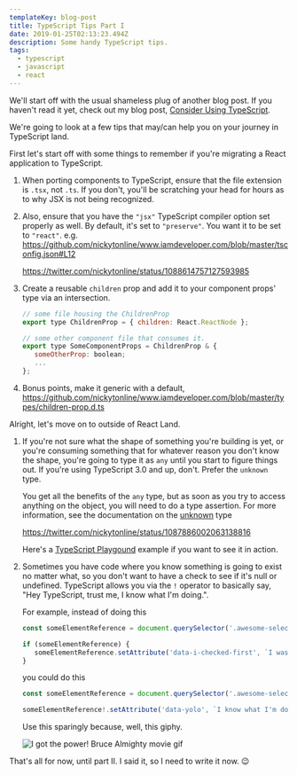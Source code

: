 ```yaml
---
templateKey: blog-post
title: TypeScript Tips Part I
date: 2019-01-25T02:13:23.494Z
description: Some handy TypeScript tips.
tags:
  - typescript
  - javascript
  - react
---
```

We'll start off with the usual shameless plug of another blog post. If you haven't read it yet, check out my blog post, [Consider Using TypeScript](https://www.iamdeveloper.com/blog/2017-10-07-consider-using-typescript/).

We're going to look at a few tips that may/can help you on your journey in TypeScript land.

First let's start off with some things to remember if you're migrating a React application to TypeScript.

1. When porting components to TypeScript, ensure that the file extension is `.tsx`, not `.ts`. If you don't, you'll be scratching your head for hours as to why JSX is not being recognized.
1. Also, ensure that you have the `"jsx"` TypeScript compiler option set properly as well. By default, it's set to `"preserve"`. You want it to be set to `"react"`. e.g. https://github.com/nickytonline/www.iamdeveloper.com/blob/master/tsconfig.json#L12

   https://twitter.com/nickytonline/status/1088614757127593985

1. Create a reusable `children` prop and add it to your component props' type via an intersection.

   ```javascript
   // some file housing the ChildrenProp
   export type ChildrenProp = { children: React.ReactNode };

   // some other component file that consumes it.
   export type SomeComponentProps = ChildrenProp & {
      someOtherProp: boolean;
      ...
   };
   ```
1. Bonus points, make it generic with a default, https://github.com/nickytonline/www.iamdeveloper.com/blob/master/types/children-prop.d.ts

Alright, let's move on to outside of React Land.

1. If you're not sure what the shape of something you're building is yet, or you're consuming something that for whatever reason you don't know the shape, you're going to type it as `any` until you start to figure things out. If you're using TypeScript 3.0 and up, don't. Prefer the `unknown` type.

   You get all the benefits of the `any` type, but as soon as you try to access anything on the object, you will need to do a type assertion. For more information, see the documentation on the [unknown](https://blogs.msdn.microsoft.com/typescript/2018/07/30/announcing-typescript-3-0/#the-unknown-type) type

   https://twitter.com/nickytonline/status/1087886002063138816

   Here's a [TypeScript Playgound](https://www.typescriptlang.org/play/#src=type%20SomeType%20%3D%20%7B%0D%0A%20%20noYolo%3A%20string%3B%0D%0A%20%20dontNo%3A%20string%3B%0D%0A%7D%0D%0A%0D%0A%2F%2F%20unknown%20complains%20about%20everything%0D%0Aconst%20someObject%3A%20unknown%20%3D%20%7B%0D%0A%20%20noYolo%3A%20'hi'%2C%0D%0A%20%20dontNo%3A%20'%3F'%0D%0A%7D%0D%0A%0D%0Aconsole.log(someObject.noYolo%20!%3D%3D%20undefined)%3B%20%2F%2F%20TS%20Complains%2C%20no%20dice%0D%0A%0D%0A%2F%2F%20We're%20sure%20of%20the%20shape%2C%20or%20some%20other%20kind%20of%20type%20checking%20done%20here%0D%0Aconsole.log((%3CSomeType%3EsomeObject).noYolo)%3B%0D%0A%0D%0A%2F%2F%20any%20on%20the%20other%20hand...%0D%0Aconst%20someOtherObject%3A%20any%20%3D%20%7B%0D%0A%20%20yolo%3A%20'yolo!'%0D%0A%7D%0D%0A%0D%0A%2F%2F%20YOLO%0D%0Aconsole.log(someOtherObject.yolo)%3B%0D%0A%0D%0A) example if you want to see it in action.

1. Sometimes you have code where you know something is going to exist no matter what, so you don't want to have a check to see if it's null or undefined. TypeScript allows you via the `!` operator to basically say, "Hey TypeScript, trust me, I know what I'm doing.".

   For example, instead of doing this

   ```javascript
   const someElementReference = document.querySelector('.awesome-selector');

   if (someElementReference) {
      someElementReference.setAttribute('data-i-checked-first', `I wasn't sure if you'd exist`);
   }
   ```

   you could do this

   ```javascript
   const someElementReference = document.querySelector('.awesome-selector');

   someElementReference!.setAttribute('data-yolo', `I know what I'm doing!`);
   ```

   Use this sparingly because, well, this giphy.

   ![I got the power! Bruce Almighty movie gif](https://media.giphy.com/media/A9grgCQ0Dm012/giphy-downsized.gif)

That's all for now, until part II. I said it, so I need to write it now. 😉

